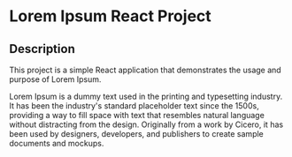 # Lorem Ipsum React Project

## Description

This project is a simple React application that demonstrates the usage and purpose of Lorem Ipsum.

Lorem Ipsum is a dummy text used in the printing and typesetting industry. It has been the industry's standard placeholder text since the 1500s, providing a way to fill space with text that resembles natural language without distracting from the design. Originally from a work by Cicero, it has been used by designers, developers, and publishers to create sample documents and mockups.


